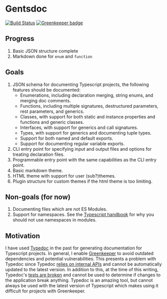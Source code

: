 # Gentsdoc

[![Build Status](https://travis-ci.org/Gerrit0/gentsdoc.svg?branch=master)](https://travis-ci.org/Gerrit0/gentsdoc) [![Greenkeeper badge](https://badges.greenkeeper.io/Gerrit0/gentsdoc.svg)](https://greenkeeper.io/)

## Progress

1. Basic JSON structure complete
1. Markdown done for `enum` and `function`

## Goals

1. JSON schema for documenting Typescript projects, the following features should be documented:
    - Enumerations, including declaration merging, string enums, and merging doc comments.
    - Functions, including multiple signatures, destructured parameters, rest parameters, and generics.
    - Classes, with support for both static and instance properties and functions and generic classes.
    - Interfaces, with support for generics and call signatures.
    - Types, with support for generics and documenting tuple types.
    - Support for both named and default exports.
    - Support for documenting regular variable exports.
1. CLI entry point for specifying input and output files and options for treating declaration files.
1. Programmable entry point with the same capabilities as the CLI entry point.
1. Basic markdown theme.
1. HTML theme with support for user (sub?)themes.
1. Plugin structure for custom themes if the html theme is too limiting.

## Non-goals (for now)

1. Documenting files which are not ES Modules.
1. Support for namespaces. See the [Typescript handbook](https://www.typescriptlang.org/docs/handbook/modules.html#do-not-use-namespaces-in-modules) for why you should not use namespaces in modules.

## Motivation

I have used [Typedoc](https://github.com/TypeStrong/typedoc) in the past for generating documentation for Typescript projects. In general, I enable [Greenkeeper](https://greenkeeper.io/) to avoid outdated dependencies and potential vulnerabilities. This presents a problem with Typedoc since Typedoc [relies on internal APIs](https://github.com/TypeStrong/typedoc/issues/655#issuecomment-348983162) and cannot be automatically updated to the latest version. In addition to this, at the time of this writing, Typedoc's [tests are broken](https://github.com/TypeStrong/typedoc/issues/616) and cannot be used to determine if changes to the application break anything. Typedoc is an amazing tool, but cannot always be used with the latest version of Typescript which makes using it difficult for projects with Greenkeeper.
